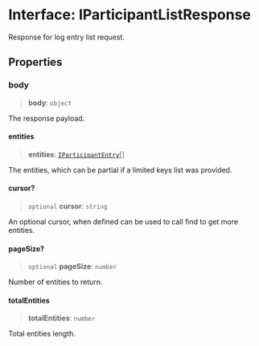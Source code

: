 # Interface: IParticipantListResponse

Response for log entry list request.

## Properties

### body

> **body**: `object`

The response payload.

#### entities

> **entities**: [`IParticipantEntry`](IParticipantEntry.md)[]

The entities, which can be partial if a limited keys list was provided.

#### cursor?

> `optional` **cursor**: `string`

An optional cursor, when defined can be used to call find to get more entities.

#### pageSize?

> `optional` **pageSize**: `number`

Number of entities to return.

#### totalEntities

> **totalEntities**: `number`

Total entities length.
